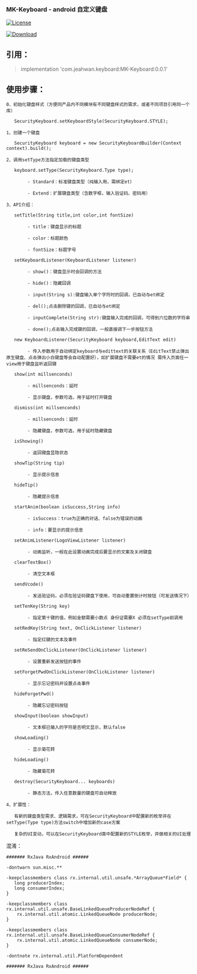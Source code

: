 ### MK-Keyboard - android 自定义键盘

[![License](https://img.shields.io/badge/license-Apache%202-green.svg)](https://www.apache.org/licenses/LICENSE-2.0)

[![Download](https://api.bintray.com/packages/jeahwan/maven/MK-Keyboard/images/download.svg) ](https://bintray.com/jeahwan/maven/MK-Keyboard/_latestVersion)

## 引用：

> implementation 'com.jeahwan.keyboard:MK-Keyboard:0.0.1'

## 使用步骤：

    0、初始化键盘样式（方便同产品内不同模块有不同键盘样式的需求，或者不同项目引用同一个库）

       SecurityKeyboard.setKeyboardStyle(SecurityKeyboard.STYLE);

    1、创建一个键盘

       SecurityKeyboard keyboard = new SecurityKeyboardBuilder(Context context).build();

    2、调用setType方法指定加载的键盘类型

       keyboard.setType(SecurityKeyboard.Type type);

            - Standard：标准键盘类型（纯输入用，需绑定et）

            - Extend：扩展键盘类型（含数字框，输入验证码、密码用）

    3、API介绍：

       setTitle(String title,int color,int fontSize)

            - title：键盘显示的标题

            - color：标题颜色

            - fontSize：标题字号

       setKeyboardListener(KeyboardListener listener)

            - show()：键盘显示时会回调的方法

            - hide()：隐藏回调

            - input(String s):键盘输入单个字符时的回调，已自动与et绑定

            - del();点击删除键的回调，已自动与et绑定

            - inputComplete(String str):键盘输入完成的回调，可得到六位数的字符串

            - done();点击输入完成键的回调，一般直接调下一步按钮方法

       new KeyboardListener(SecurityKeyboard keyboard,EditText edit)

            - 传入参数用于自动绑定keyboard与edittext的关联关系（EditText禁止弹出原生键盘、点击弹出小白键盘等会自动配置好），如扩展键盘不需要et的情况 需传入页面任一view用于键盘监听返回键

       show(int millsenconds)

            - millsenconds：延时

            - 显示键盘，参数可选，用于延时打开键盘

       dismiss(int millsenconds)

            - millsenconds：延时

            - 隐藏键盘，参数可选，用于延时隐藏键盘

       isShowing()

            - 返回键盘显隐状态

       showTip(String tip)

            - 显示提示信息

       hideTip()

            - 隐藏提示信息

       startAnim(boolean isSuccess,String info)

            - isSuccess：true为正确的对话、false为错误的动画

            - info：要显示的提示信息

       setAnimListener(LogoViewListener listener)

            - 动画监听，一般在此设置动画完成后要显示的文案及关闭键盘

       clearTextBox()

            - 清空文本框

       sendVcode()

            - 发送验证码，必须在验证码键盘下使用，可自动重置倒计时按钮（可发送情况下）

       setTenKey(String key)

            - 指定第十键的值，例如金额需要小数点 身份证需要X 必须在setType前调用

       setRedKey(String text, OnClickListener listener)

            - 指定红键的文本及事件

       setReSendOnClickListener(OnClickListener listener)

            - 设置重新发送按钮的事件

       setForgetPwdOnClickListener(OnClickListener listener)

            - 显示忘记密码并设置点击事件

       hideForgetPwd()

            - 隐藏忘记密码按钮

       showInput(boolean showInput)

            - 文本框已输入的字符是否明文显示，默认false

       showLoading()

            - 显示菊花转

       hideLoading()

            - 隐藏菊花转

       destroy(SecurityKeyboard... keyboards)

            - 静态方法，传入任意数量的键盘可自动释放

    4、扩展性：

       有新的键盘类型需求、逻辑需求，可在SecurityKeyboard中配置新的枚举并在setType(Type type)方法switch中增加新的case方案

       复杂的UI变动，可以在SecurityKeyboard类中配置新的STYLE枚举，并做相关的UI处理


混淆：

```
####### RxJava RxAndroid ######

-dontwarn sun.misc.**

-keepclassmembers class rx.internal.util.unsafe.*ArrayQueue*Field* {
   long producerIndex;
   long consumerIndex;
}

-keepclassmembers class rx.internal.util.unsafe.BaseLinkedQueueProducerNodeRef {
    rx.internal.util.atomic.LinkedQueueNode producerNode;
}

-keepclassmembers class rx.internal.util.unsafe.BaseLinkedQueueConsumerNodeRef {
    rx.internal.util.atomic.LinkedQueueNode consumerNode;
}

-dontnote rx.internal.util.PlatformDependent

####### RxJava RxAndroid ######
```
